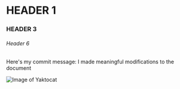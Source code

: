 # HEADER 1
### HEADER 3
###### Header 6
Here's my commit message: I made meaningful modifications to the document

![Image of Yaktocat](https://octodex.github.com/images/yaktocat.png)
